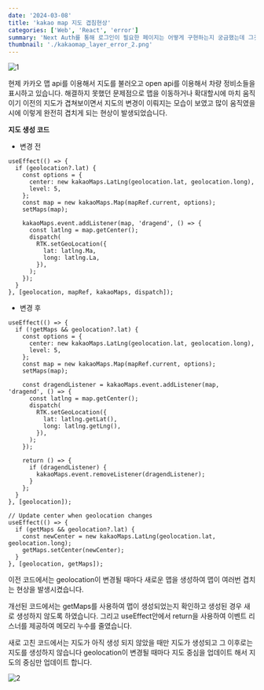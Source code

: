 ```yaml
---
date: '2024-03-08'
title: 'kakao map 지도 겹침현상'
categories: ['Web', 'React', 'error']
summary: 'Next Auth를 통해 로그인이 필요한 페이지는 어떻게 구현하는지 궁금했는데 그것에 대해서 알아보았습니다.'
thumbnail: './kakaomap_layer_error_2.png'
---
```


![1](https://i.ibb.co/3yXS4K3/kakaomap-layer-error-1.png)

현제 카카오 맵 api를 이용해서 지도를 불러오고 open api를 이용해서 차량 정비소들을 표시하고 있습니다.
해결하지 못했던 문제점으로 맵을 이동하거나 확대할시에 마치 움직이기 이전의 지도가 겹쳐보이면서 지도의 변경이 이뤄지는 모습이 보였고 많이 움직였을시에 이렇게 완전히 겹치게 되는 현상이 발생되었습니다.

**지도 생성 코드**

- 변경 전

```tsx
useEffect(() => {
  if (geolocation?.lat) {
    const options = {
      center: new kakaoMaps.LatLng(geolocation.lat, geolocation.long),
      level: 5,
    };
    const map = new kakaoMaps.Map(mapRef.current, options);
    setMaps(map);

    kakaoMaps.event.addListener(map, 'dragend', () => {
      const latlng = map.getCenter();
      dispatch(
        RTK.setGeoLocation({
          lat: latlng.Ma,
          long: latlng.La,
        }),
      );
    });
  }
}, [geolocation, mapRef, kakaoMaps, dispatch]);
```

- 변경 후

```tsx
useEffect(() => {
  if (!getMaps && geolocation?.lat) {
    const options = {
      center: new kakaoMaps.LatLng(geolocation.lat, geolocation.long),
      level: 5,
    };
    const map = new kakaoMaps.Map(mapRef.current, options);
    setMaps(map);

    const dragendListener = kakaoMaps.event.addListener(map, 'dragend', () => {
      const latlng = map.getCenter();
      dispatch(
        RTK.setGeoLocation({
          lat: latlng.getLat(),
          long: latlng.getLng(),
        }),
      );
    });

    return () => {
      if (dragendListener) {
        kakaoMaps.event.removeListener(dragendListener);
      }
    };
  }
}, [geolocation]);

// Update center when geolocation changes
useEffect(() => {
  if (getMaps && geolocation?.lat) {
    const newCenter = new kakaoMaps.LatLng(geolocation.lat, geolocation.long);
    getMaps.setCenter(newCenter);
  }
}, [geolocation, getMaps]);
```

이전 코드에서는 geolocation이 변경될 때마다 새로운 맵을 생성하여 맵이 여러번 겹치는 현상을 발생시켰습니다.

개선된 코드에서는 getMaps를 사용하여 맵이 생성되었는지 확인하고 생성된 경우 새로 생성하지 않도록 하였습니다.
그리고 useEffect안에서 return을 사용하여 이벤트 리스너를 제공하여 메모리 누수를 줄였습니다.

새로 고친 코드에서는 지도가 아직 생성 되지 않았을 때만 지도가 생성되고 그 이후로는 지도를 생성하지 않습니다
geolocation이 변경될 때마다 지도 중심을 업데이트 해서 지도의 중심만 업데이트 합니다.

![2](https://i.ibb.co/gtwY4R4/kakaomap-layer-error-2.png)
